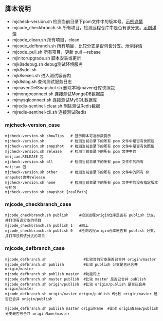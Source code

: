 
## 脚本说明
- mjcheck-version.sh    检测当前目录下pom文件中的版本号。[示例详情](#mjcheck-version_case)
- mjcode_checkbranch.sh 所有项目，检测远程仓库中是否有该分支。[示例详情](#mjcode_checkbranch_case)
- mjcode_clean.sh       所有项目，clean
- mjcode_defbranch.sh   所有项目，比较分支是否包含分支。[示例详情](#mjcode_defbranch_case)
- mjcode_pull.sh        所有项目，更新 pull --rebase
- mjinitorupgrade.sh    脚本安装或更新
- mjk8sdebug.sh         debug测试环境服务 
- mjk8sdel.sh
- mjk8sexec.sh          进入测试容器内
- mjk8slog.sh           查询测试服务日志
- mjmavenDelSnapshot.sh 删除本地maven仓库快照包
- mjmongoconnect.sh     连接测试MongoDB数据库
- mjmysqlconnect.sh     连接测试MySQL数据库
- mjredis-sentinel-clear.sh 删除测试Redis数据
- mjredis-sentinel-cli.sh   连接测试Redis

### mjcheck-version_case

```
mjcheck-version.sh showTips   # 显示脚本可选参数提示
mjcheck-version.sh            # 检测当前目录下的所有 pom 文件中是否有快照包
mjcheck-version.sh snapshot   # 检测当前目录下的所有 pom 文件中是否有快照包
mjcheck-version.sh release    # 检测当前目录下的所有 pom 文件中的 meijian.RELEASE 包
mjcheck-version.sh all        # 检测当前目录下的所有 pom 文件中的所有 meijian 包
mjcheck-version.sh other      # 检测当前目录下的所有 pom 文件中的所有 非snapshot也非release
mjcheck-version.sh none       # 检测当前目录下的所有 pom 文件中的没有指定版本号的包
mjcheck-version.sh snapshot {realPath}
```

### mjcode_checkbranch_case

```
mjcode_checkbranch.sh publish     #检测远程origin仓库是否有 publish 分支，并打印有该分支的项目
mjcode_checkbranch.sh publish 1   #同上
mjcode_checkbranch.sh publish 0   #检测远程origin仓库是否有 publish 分支，并打印没有该分支的项目
```

### mjcode_defbranch_case

```
mjcode_defbranch.sh                 #比较当前分支是否已合并 origin/master
mjcode_defbranch.sh publish         #比较 publish 分支是否已合并 origin/master
mjcode_defbranch.sh publish master  #功能同上
mjcode_defbranch.sh master publish  #比较 master 是否已合并 publish
mjcode_defbranch.sh origin/publish  #比较 origin/publish 是否已合并 origin/master
mjcode_defbranch.sh origin/master origin/publish #比较 origin/master 是否已合并 origin/publish

mjcode_defbranch.sh publish master originName  #比较 originName/publish 分支是否已合并 originName/master
```